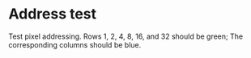 # Address test

Test pixel addressing.  Rows 1, 2, 4, 8, 16, and 32 should be green;
The corresponding columns should be blue.
